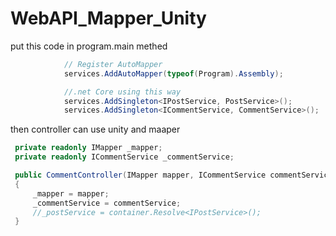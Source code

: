 # WebAPI_Mapper_Unity<br>
put this code in program.main methed<br>
```csharp
            // Register AutoMapper
            services.AddAutoMapper(typeof(Program).Assembly);

            //.net Core using this way 
            services.AddSingleton<IPostService, PostService>();
            services.AddSingleton<ICommentService, CommentService>();
```
then controller can use unity and maaper
```csharp
 private readonly IMapper _mapper;
 private readonly ICommentService _commentService;

 public CommentController(IMapper mapper, ICommentService commentService)
 {
     _mapper = mapper;
     _commentService = commentService;
     //_postService = container.Resolve<IPostService>();
 }
```
